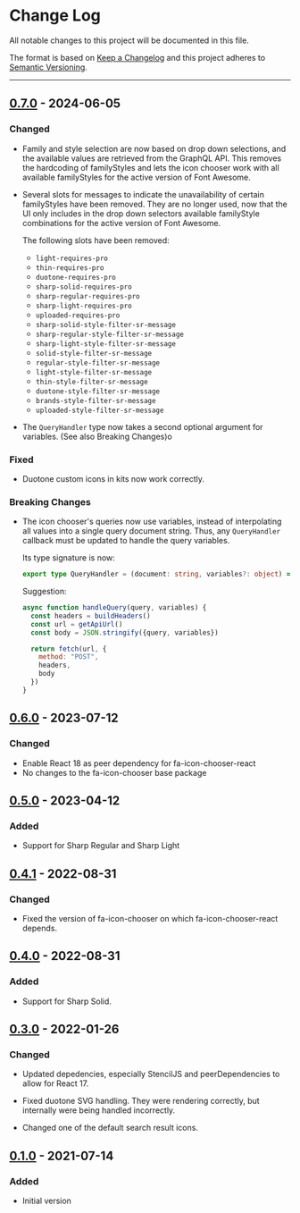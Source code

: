 # Change Log

All notable changes to this project will be documented in this file.

The format is based on [Keep a Changelog](http://keepachangelog.com/) and this project adheres to [Semantic Versioning](http://semver.org/).

---
## [0.7.0](https://github.com/FortAwesome/fa-icon-chooser/releases/tag/0.7.0) - 2024-06-05

### Changed

- Family and style selection are now based on drop down selections, and the available
  values are retrieved from the GraphQL API. This removes the hardcoding of familyStyles
  and lets the icon chooser work with all available familyStyles for the active version
  of Font Awesome.
- Several slots for messages to indicate the unavailability of certain familyStyles
  have been removed. They are no longer used, now that the UI only includes in
  the drop down selectors available familyStyle combinations for the active version
  of Font Awesome.

  The following slots have been removed:
  - `light-requires-pro`
  - `thin-requires-pro`
  - `duotone-requires-pro`
  - `sharp-solid-requires-pro`
  - `sharp-regular-requires-pro`
  - `sharp-light-requires-pro`
  - `uploaded-requires-pro`
  - `sharp-solid-style-filter-sr-message`
  - `sharp-regular-style-filter-sr-message`
  - `sharp-light-style-filter-sr-message`
  - `solid-style-filter-sr-message`
  - `regular-style-filter-sr-message`
  - `light-style-filter-sr-message`
  - `thin-style-filter-sr-message`
  - `duotone-style-filter-sr-message`
  - `brands-style-filter-sr-message`
  - `uploaded-style-filter-sr-message`

- The `QueryHandler` type now takes a second optional argument for variables.
  (See also Breaking Changes)o

### Fixed
- Duotone custom icons in kits now work correctly.

### Breaking Changes

- The icon chooser's queries now use variables, instead of interpolating all values
  into a single query document string. Thus, any `QueryHandler` callback must be updated
  to handle the query variables.

  Its type signature is now:

  ```typescript
  export type QueryHandler = (document: string, variables?: object) => Promise<any>;
  ```

  Suggestion:

  ```javascript
  async function handleQuery(query, variables) {
    const headers = buildHeaders()
    const url = getApiUrl()
    const body = JSON.stringify({query, variables})

    return fetch(url, {
      method: "POST",
      headers,
      body
    })
  }
  ```


## [0.6.0](https://github.com/FortAwesome/fa-icon-chooser/releases/tag/0.6.0) - 2023-07-12

### Changed

- Enable React 18 as peer dependency for fa-icon-chooser-react
- No changes to the fa-icon-chooser base package

## [0.5.0](https://github.com/FortAwesome/fa-icon-chooser/releases/tag/0.5.0) - 2023-04-12

### Added

- Support for Sharp Regular and Sharp Light

## [0.4.1](https://github.com/FortAwesome/fa-icon-chooser/releases/tag/0.4.1) - 2022-08-31

### Changed

- Fixed the version of fa-icon-chooser on which fa-icon-chooser-react depends.

## [0.4.0](https://github.com/FortAwesome/fa-icon-chooser/releases/tag/0.4.0) - 2022-08-31

### Added

- Support for Sharp Solid.

## [0.3.0](https://github.com/FortAwesome/fa-icon-chooser/releases/tag/0.3.0) - 2022-01-26

### Changed

- Updated depedencies, especially StencilJS and peerDependencies to allow for React 17.

- Fixed duotone SVG handling. They were rendering correctly, but internally were being handled incorrectly.

- Changed one of the default search result icons.

## [0.1.0](https://github.com/FortAwesome/fa-icon-chooser/releases/tag/0.1.0) - 2021-07-14

### Added

- Initial version
